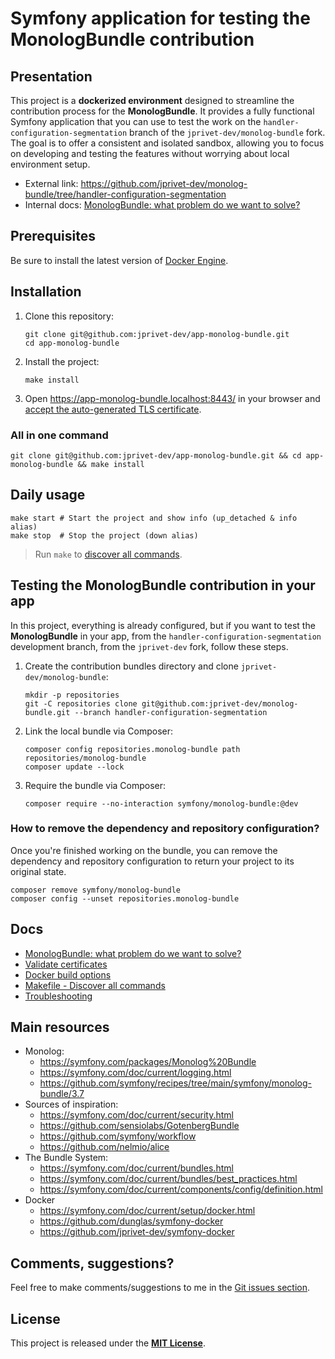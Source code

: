 # Symfony application for testing the MonologBundle contribution

## Presentation

This project is a **dockerized environment** designed to streamline the contribution process for the **MonologBundle**. It provides a fully functional Symfony application that you can use to test the work on the `handler-configuration-segmentation` branch of the `jprivet-dev/monolog-bundle` fork. The goal is to offer a consistent and isolated sandbox, allowing you to focus on developing and testing the features without worrying about local environment setup.

* External link: https://github.com/jprivet-dev/monolog-bundle/tree/handler-configuration-segmentation
* Internal docs: [MonologBundle: what problem do we want to solve?](docs/monolog.md)

## Prerequisites

Be sure to install the latest version of [Docker Engine](https://docs.docker.com/engine/install/).

## Installation

1. Clone this repository:

    ```shell
    git clone git@github.com:jprivet-dev/app-monolog-bundle.git
    cd app-monolog-bundle
    ```

2. Install the project:

    ```shell
    make install
    ```

3. Open https://app-monolog-bundle.localhost:8443/ in your browser and [accept the auto-generated TLS certificate](https://stackoverflow.com/a/15076602/1352334).

### All in one command

```shell
git clone git@github.com:jprivet-dev/app-monolog-bundle.git && cd app-monolog-bundle && make install
```

## Daily usage

```shell
make start # Start the project and show info (up_detached & info alias)
make stop  # Stop the project (down alias)
```

> Run `make` to [discover all commands](docs/makefile.md).

## Testing the MonologBundle contribution in your app

In this project, everything is already configured, but if you want to test the **MonologBundle** in your app, from the `handler-configuration-segmentation` development branch, from the `jprivet-dev` fork, follow these steps.


1. Create the contribution bundles directory and clone `jprivet-dev/monolog-bundle`:

    ```shell
    mkdir -p repositories
    git -C repositories clone git@github.com:jprivet-dev/monolog-bundle.git --branch handler-configuration-segmentation
    ```

2. Link the local bundle via Composer:

    ```shell
    composer config repositories.monolog-bundle path repositories/monolog-bundle
    composer update --lock
    ```

3. Require the bundle via Composer:

    ```shell
    composer require --no-interaction symfony/monolog-bundle:@dev
    ```

### How to remove the dependency and repository configuration?

Once you're finished working on the bundle, you can remove the dependency and repository configuration to return your project to its original state.

```shell
composer remove symfony/monolog-bundle
composer config --unset repositories.monolog-bundle
```

## Docs

* [MonologBundle: what problem do we want to solve?](docs/monolog.md)
* [Validate certificates](docs/certificates.md)
* [Docker build options](docs/options.md)
* [Makefile - Discover all commands](docs/makefile.md)
* [Troubleshooting](docs%2Ftroubleshooting.md)

## Main resources

* Monolog:
  * https://symfony.com/packages/Monolog%20Bundle
  * https://symfony.com/doc/current/logging.html
  * https://github.com/symfony/recipes/tree/main/symfony/monolog-bundle/3.7
* Sources of inspiration:
  * https://symfony.com/doc/current/security.html
  * https://github.com/sensiolabs/GotenbergBundle
  * https://github.com/symfony/workflow
  * https://github.com/nelmio/alice
* The Bundle System:
  * https://symfony.com/doc/current/bundles.html
  * https://symfony.com/doc/current/bundles/best_practices.html
  * https://symfony.com/doc/current/components/config/definition.html
* Docker
  * https://symfony.com/doc/current/setup/docker.html
  * https://github.com/dunglas/symfony-docker
  * https://github.com/jprivet-dev/symfony-docker

## Comments, suggestions?

Feel free to make comments/suggestions to me in the [Git issues section](https://github.com/jprivet-dev/app-monolog-bundle/issues).

## License

This project is released under the [**MIT License**](https://github.com/jprivet-dev/app-monolog-bundle/blob/main/LICENSE).

